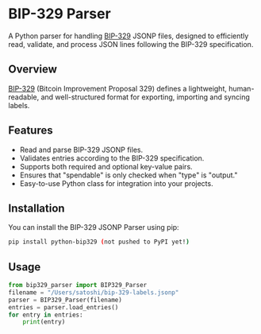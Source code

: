# BIP-329 Parser

A Python parser for handling [BIP-329](https://github.com/bitcoin/bips/blob/master/bip-0329.mediawiki) JSONP files, designed to efficiently read, validate, and process JSON lines following the BIP-329 specification.

## Overview

[BIP-329](https://github.com/bitcoin/bips/blob/master/bip-0329.mediawiki) (Bitcoin Improvement Proposal 329) defines a lightweight, human-readable, and well-structured format for exporting, importing and syncing labels.


## Features

- Read and parse BIP-329 JSONP files.
- Validates entries according to the BIP-329 specification.
- Supports both required and optional key-value pairs.
- Ensures that "spendable" is only checked when "type" is "output."
- Easy-to-use Python class for integration into your projects.

## Installation

You can install the BIP-329 JSONP Parser using pip:

```bash
pip install python-bip329 (not pushed to PyPI yet!)
```

## Usage
```python
from bip329_parser import BIP329_Parser
filename = "/Users/satoshi/bip-329-labels.jsonp"
parser = BIP329_Parser(filename)
entries = parser.load_entries()
for entry in entries:
    print(entry)
```
